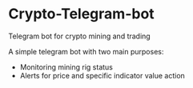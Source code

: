 # Crypto-Telegram-bot
Telegram bot for crypto mining and trading

A simple telegram bot with two main purposes:
- Monitoring mining rig status
- Alerts for price and specific indicator value action
